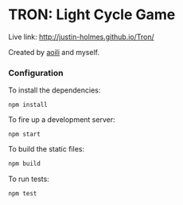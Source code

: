 # TRON: Light Cycle Game

Live link: http://justin-holmes.github.io/Tron/

Created by [aoili](https://github.com/aoili) and myself.


### Configuration

To install the dependencies:

```
npm install
```

To fire up a development server:

```
npm start
```


To build the static files:

```js
npm build
```


To run tests:

```js
npm test
```
